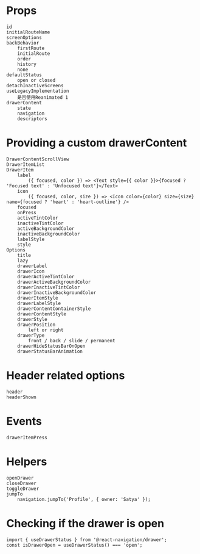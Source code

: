 # Props

    id
    initialRouteName
    screenOptions
    backBehavior
        firstRoute
        initialRoute
        order
        history
        none
    defaultStatus
        open or closed
    detachInactiveScreens
    useLegacyImplementation
        是否使用Reanimated 1
    drawerContent
        state
        navigation
        descriptors

# Providing a custom drawerContent​

    DrawerContentScrollView
    DrawerItemList
    DrawerItem
        label
            ({ focused, color }) => <Text style={{ color }}>{focused ? 'Focused text' : 'Unfocused text'}</Text>
        icon
            ({ focused, color, size }) => <Icon color={color} size={size} name={focused ? 'heart' : 'heart-outline'} />
        focused
        onPress
        activeTintColor
        inactiveTintColor
        activeBackgroundColor
        inactiveBackgroundColor
        labelStyle
        style
    Options
        title
        lazy
        drawerLabel
        drawerIcon
        drawerActiveTintColor
        drawerActiveBackgroundColor
        drawerInactiveTintColor
        drawerInactiveBackgroundColor
        drawerItemStyle
        drawerLabelStyle
        drawerContentContainerStyle
        drawerContentStyle
        drawerStyle
        drawerPosition
            left or right
        drawerType
            front / back / slide / permanent
        drawerHideStatusBarOnOpen
        drawerStatusBarAnimation

# Header related options​

    header
    headerShown

# Events

    drawerItemPress

# Helpers

    openDrawer
    closeDrawer
    toggleDrawer
    jumpTo
        navigation.jumpTo('Profile', { owner: 'Satya' });

# Checking if the drawer is open
    import { useDrawerStatus } from '@react-navigation/drawer';
    const isDrawerOpen = useDrawerStatus() === 'open';
